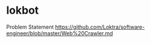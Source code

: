 # lokbot

Problem Statement
https://github.com/Loktra/software-engineer/blob/master/Web%20Crawler.md


